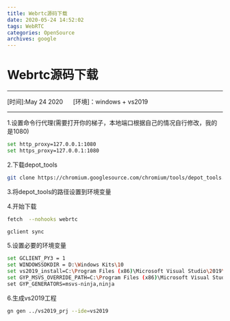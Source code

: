 ```yaml
---
title: Webrtc源码下载
date: 2020-05-24 14:52:02
tags: WebRTC
categories: OpenSource
archives: google
---
```

# Webrtc源码下载
<!-- more -->

---
[时间]:May 24 2020  &nbsp;&nbsp;&nbsp;&nbsp; [环境]：windows + vs2019

---
1.设置命令行代理(需要打开你的梯子，本地端口根据自己的情况自行修改，我的是1080)
```bash
set http_proxy=127.0.0.1:1080
set https_proxy=127.0.0.1:1080
```

2.下载depot_tools

```bash
git clone https://chromium.googlesource.com/chromium/tools/depot_tools.git
```

3.将depot_tools的路径设置到环境变量

4.开始下载
```bash
fetch  --nohooks webrtc

gclient sync
```
5.设置必要的环境变量

```bash
set GCLIENT_PY3 = 1    
set WINDOWSSDKDIR = D:\Windows Kits\10
set vs2019_install=C:\Program Files (x86)\Microsoft Visual Studio\2019\Community  
set GYP_MSVS_OVERRIDE_PATH=C:\Program Files (x86)\Microsoft Visual Studio\2019\Community\
set GYP_GENERATORS=msvs-ninja,ninja
```

6.生成vs2019工程
```bash
gn gen ../vs2019_prj --ide=vs2019
```
